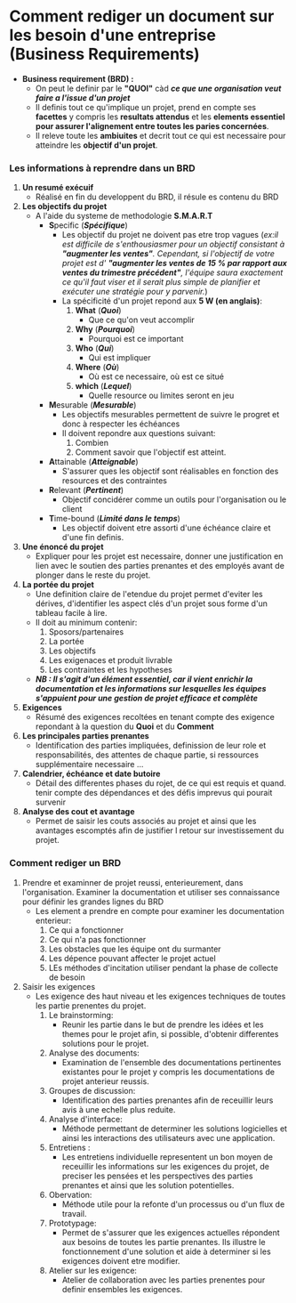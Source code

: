 # Comment rediger un document sur les besoin d'une entreprise (Business Requirements)

- **Business requirement (BRD) :**
    - On peut le definir par le **"QUOI"** càd ***ce que une organisation veut faire a l'issue d'un projet***
    - Il definis tout ce qu'implique un projet, prend en compte ses **facettes** y compris les **resultats attendus** et les **elements essentiel pour assurer l'alignement entre toutes les paries concernées**. 
    - Il releve toute les **ambiuites** et decrit tout ce qui est necessaire pour atteindre les **objectif d'un projet**.

### Les informations à reprendre dans un BRD 
1. **Un resumé exécuif** 
    - Réalisé en fin du developpent du BRD, il résule es contenu du BRD
2. **Les objectifs du projet**
    - A l'aide du systeme de methodologie **S.M.A.R.T**
        - **S**pecific (***Spécifique***)
            - Les objectif du projet ne doivent pas etre trop vagues (*ex:il est difficile de s'enthousiasmer pour un objectif consistant à ***"augmenter les ventes"***. Cependant, si l'objectif de votre projet est d' ***"augmenter les ventes de 15 % par rapport aux ventes du trimestre précédent"***, l'équipe saura exactement ce qu'il faut viser et il serait plus simple de planifier et exécuter une stratégie pour y parvenir.*)
            - La spécificité d'un projet repond aux **5 W (en anglais)**:
                1. **What** (***Quoi***)
                    - Que ce qu'on veut accomplir 
                2. **Why** (***Pourquoi***)
                    - Pourquoi est ce important 
                3. **Who** (***Qui***)
                    - Qui est impliquer
                4. **Where** (***Où***)
                    - Où est ce necessaire, où est ce situé 
                5. **which** (***Lequel***)
                    - Quelle resource ou limites seront en jeu
        - **M**esurable (***Mesurable***)
            - Les objectifs mesurables permettent de suivre le progret et donc à respecter les échéances
            - Il doivent repondre  aux questions suivant: 
                1. Combien 
                2. Comment savoir que l'objectif est atteint. 
        - **A**ttainable (***Atteignable***)
            - S'assurer ques les objectif sont réalisables en fonction des resources et des contraintes
        - **R**elevant (***Pertinent***)
            - Objectif concidérer comme un outils pour l'organisation ou le client
        - **T**ime-bound (***Limité dans le temps***)
            - Les objectif doivent etre assorti d'une échéance claire et d'une fin definis.
3. **Une énoncé du projet**
    - Expliquer pour les projet est necessaire, donner une justification en lien avec le soutien des parties prenantes et des employés avant de plonger dans le reste du projet.
4. **La portée du projet** 
    - Une definition claire de l'etendue du projet permet d'eviter les dérives, d'identifier les aspect clés d'un projet sous forme d'un tableau facile à lire. 
    - Il doit au minimum contenir: 
        1. Sposors/partenaires
        2. La portée
        3. Les objectifs 
        4. Les exigenaces et produit livrable 
        5. Les contraintes et les hypotheses
    - ***NB : Il s'agit d'un élément essentiel, car il vient enrichir la documentation et les informations sur lesquelles les équipes s'appuient pour une gestion de projet efficace et complète***
5. **Exigences** 
    - Résumé des exigences recoltées en tenant compte des exigence repondant à la question du **Quoi** et du **Comment**
6. **Les principales parties prenantes** 
    - Identification des parties impliquées, definission de leur role et responsabilités, des attentes de chaque partie, si ressources supplémentaire necessaire ...
7. **Calendrier, échéance et date butoire** 
    - Détail des differentes phases du rojet, de ce qui est requis et quand. tenir compte des dépendances et des défis imprevus qui pourait survenir
8. **Analyse des cout et avantage**  
    - Permet de saisir les couts associés au projet et ainsi que les avantages escomptés afin de justifier l retour sur investissement du projet.

### Comment rediger un BRD

1. Prendre et examinner de projet reussi, enterieurement, dans l'organisation. Examiner la documentation et utiliser ses connaissance pour définir les grandes lignes du BRD
    - Les element a prendre en compte pour examiner les documentation enterieur: 
        1. Ce qui a fonctionner
        2. Ce qui n'a pas fonctionner 
        3. Les obstacles que les équipe ont du surmanter 
        4. Les dépence pouvant affecter le projet actuel 
        5. LEs méthodes d'incitation utiliser pendant la phase de collecte de besoin
2. Saisir les exigences 
    - Les exigence des haut niveau et les exigences techniques de toutes les partie prenentes du projet.
        1. Le brainstorming:
            - Reunir les partie dans le but de prendre les idées et les themes pour le projet afin, si possible, d'obtenir differentes solutions pour le projet.
        2. Analyse des documents: 
            - Examination de l'ensemble des documentations pertinentes existantes pour le projet y compris les documentations de projet anterieur reussis.
        3. Groupes de discussion: 
            - Identification des parties prenantes afin de receuillir leurs avis à une echelle plus reduite.
        4. Analyse d'interface: 
            - Méthode permettant de determiner les solutions logicielles et ainsi les interactions des utilisateurs avec une application.
        5. Entretiens :
            - Les entretiens individuelle representent un bon moyen de receuillir les informations sur les exigences du projet, de preciser les pensées et les perspectives des parties prenantes et ainsi que les solution potentielles.
        6. Obervation:
            - Méthode utile pour la refonte d'un processus ou d'un flux de travail. 
        7. Prototypage: 
            - Permet de s'assurer que les exigences actuelles répondent aux besoins de toutes les partie prenantes. Ils illustre le fonctionnement d'une solution et aide à determiner si les exigences doivent etre modifier.
        8. Atelier sur les exigence: 
            - Atelier de collaboration avec les parties prenentes pour definir ensembles les exigences.


